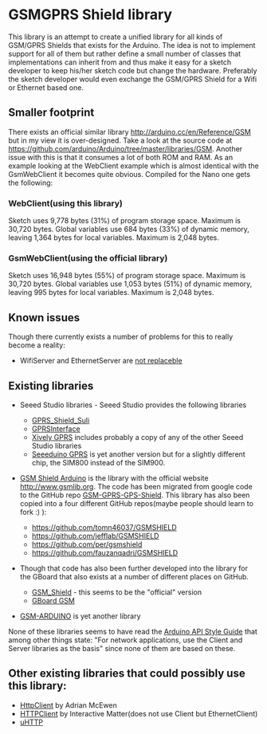 # GSMGPRS Shield library

This library is an attempt to create a unified library for all kinds of GSM/GPRS Shields that exists for the Arduino. The idea is not to implement support for all of them but rather define a small number of classes that implementations can inherit from and thus make it easy for a sketch developer to keep his/her sketch code but change the hardware. Preferably the sketch developer would even exchange the GSM/GPRS Shield for a Wifi or Ethernet based one.

## Smaller footprint
There exists an official similar library http://arduino.cc/en/Reference/GSM but in my view it is over-designed. Take a look at the source code at https://github.com/arduino/Arduino/tree/master/libraries/GSM. Another issue with this is that it consumes a lot of both ROM and RAM. As an example looking at the WebClient example which is almost identical with the GsmWebClient it becomes quite obvious. Compiled for the Nano one gets the following:

### WebClient(using this library)
Sketch uses 9,778 bytes (31%) of program storage space. Maximum is 30,720 bytes.
Global variables use 684 bytes (33%) of dynamic memory, leaving 1,364 bytes for local variables. Maximum is 2,048 bytes.

### GsmWebClient(using the official library)
Sketch uses 16,948 bytes (55%) of program storage space. Maximum is 30,720 bytes.
Global variables use 1,053 bytes (51%) of dynamic memory, leaving 995 bytes for local variables. Maximum is 2,048 bytes.

## Known issues
Though there currently exists a number of problems for this to really become a reality:
 * WifiServer and EthernetServer are [not replaceble](https://groups.google.com/a/arduino.cc/forum/#!topic/developers/0tn0E5Uy_-A)

## Existing libraries
  * Seeed Studio libraries - Seeed Studio provides the following libraries
    * [GPRS_Shield_Suli](https://github.com/Seeed-Studio/GPRS_Shield_Suli)
    * [GPRSInterface](https://github.com/Seeed-Studio/GPRSInterface)
    * [Xively GPRS](https://github.com/Seeed-Studio/Xively_GPRS) includes probably a copy of any of the other Seeed Studio libraries
    * [Seeeduino GPRS](https://github.com/Seeed-Studio/Seeeduino_GPRS) is yet another version but for a slightly different chip, the SIM800 instead of the SIM900.
  
  * [GSM Shield Arduino](https://code.google.com/p/gsm-shield-arduino/) is the library with the official website http://www.gsmlib.org. The code has been migrated from google code to the GitHub repo [GSM-GPRS-GPS-Shield](https://github.com/MarcoMartines/GSM-GPRS-GPS-Shield). This library has also been copied into a four different GitHub repos(maybe people should learn to fork :) ):
    * https://github.com/tomn46037/GSMSHIELD
    * https://github.com/jefflab/GSMSHIELD
    * https://github.com/per/gsmshield
    * https://github.com/fauzanqadri/GSMSHIELD
  * Though that code has also been further developed into the library for the GBoard that also exists at a number of different places on GitHub. 
    * [GSM_Shield](https://github.com/jgarland79/GSM_Shield) - this seems to be the "official" version
    * [GBoard GSM](https://github.com/tuletech/gboard_gsm)
  * [GSM-ARDUINO](https://github.com/IEFRD/GSM-ARDUINO) is yet another library
  
None of these libraries seems to have read the [Arduino API Style Guide](http://arduino.cc/en/Reference/APIStyleGuide) that among other things state: "For network applications, use the Client and Server libraries as the basis" since none of them are based on these.

## Other existing libraries that could possibly use this library:
 * [HttpClient](https://github.com/amcewen/HttpClient) by Adrian McEwen
 * [HTTPClient](https://github.com/interactive-matter/HTTPClient) by Interactive Matter(does not use Client but EthernetClient)
 * [uHTTP](https://github.com/nomadnt/uHTTP)
